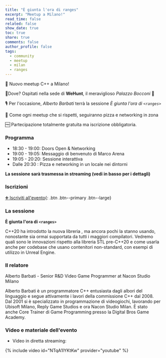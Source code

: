 ```yaml
---
title: "È giunta l'ora di ranges"
excerpt: "Meetup a Milano!"
read_time: false
related: false
show_date: true
toc: true
share: true
comments: false
author_profile: false
tags:
  - community
  - meetup
  - milan
  - ranges
---
```


🥳 Nuovo meetup C++ a Milano!

📌Dove? Ospitati nella sede di **WeHunt**, il meraviglioso *Palazzo Bocconi* 🤩

🎙️ Per l'occasione, *Alberto Barbati* terrà la sessione *È giunta l'ora di `<ranges>`*

🍕 Come ogni meetup che si rispetti, seguiranno pizza e networking in zona

🆓 Partecipazione totalmente gratuita ma iscrizione obbligatoria.

### Programma

- 18:30 - 19:00: Doors Open & Networking
- 19:00 - 19:05: Messaggio di benvenuto di Marco Arena
- 19:05 - 20:20: Sessione interattiva
- Dalle 20:30  : Pizza e networking in un locale nei dintorni

**La sessione sarà trasmessa in streaming (vedi in basso per i dettagli)**

### Iscrizioni

[➕ Iscriviti all'evento](https://italiancpp-0525.eventbrite.it/){: .btn .btn--primary .btn--large}

### La sessione

**È giunta l'ora di `<ranges>`**

C++20 ha introdotto la nuova libreria <ranges>, ma ancora pochi la stanno usando, nonostante sia ormai supportata da tutti i maggiori compilatori. Vedremo quali sono le innovazioni rispetto alla libreria STL pre-C++20 e come usarla anche per codebase che usano contenitori non-standard, con esempi di utilizzo in Unreal Engine.

### Il relatore

Alberto Barbati - Senior R&D Video Game Programmer at Nacon Studio Milano

Alberto Barbati è un programmatore C++ entusiasta dagli albori del linguaggio e segue attivamente i lavori della commissione C++ dal 2008. Dal 2001 si è specializzato in programmazione di videogiochi, lavorando per Ubisoft Milano, Reply Game Studios e ora Nacon Studio Milan. È stato anche Core Trainer di Game Programming presso la Digital Bros Game Academy.

### Video e materiale dell'evento

- Video in diretta streaming:

{% include video id="NTqA1lYKtKw" provider="youtube" %}